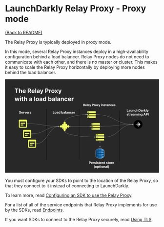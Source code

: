 # LaunchDarkly Relay Proxy - Proxy mode

[(Back to README)](../README.md)

The Relay Proxy is typically deployed in proxy mode. 

In this mode, several Relay Proxy instances deploy in a high-availability configuration behind a load balancer. Relay Proxy nodes do not need to communicate with each other, and there is no master or cluster. This makes it easy to scale the Relay Proxy horizontally by deploying more nodes behind the load balancer.

![Relay Proxy with load balancer](relay-lb.png)

You must configure your SDKs to point to the location of the Relay Proxy, so that they connect to it instead of connecting to LaunchDarkly. 

To learn more, read [Configuring an SDK to use the Relay Proxy](https://docs.launchdarkly.com/home/advanced/relay-proxy/using#configuring-an-sdk-to-use-the-relay-proxy).

For a list of all of the service endpoints that Relay Proxy implements for use by the SDKs, read [Endpoints](./endpoints.md).

If you want SDKs to connect to the Relay Proxy securely, read [Using TLS](./tls.md).
